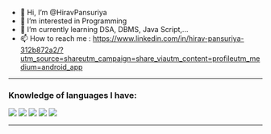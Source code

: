 - 👋 Hi, I’m @HiravPansuriya
- 👀 I’m interested in Programming
- 🌱 I’m currently learning DSA, DBMS, Java Script,...
- 📫 How to reach me : https://www.linkedin.com/in/hirav-pansuriya-312b872a2/?utm_source=shareutm_campaign=share_viautm_content=profileutm_medium=android_app

---

### Knowledge of languages I have:

<p>
  <img src="https://img.shields.io/badge/C-00599C?style=for-the-badge&logo=cplusplus&logoColor=white" />
  <img src="https://img.shields.io/badge/C++-00599C?style=for-the-badge&logo=cplusplus&logoColor=white" />
  <img src="https://img.shields.io/badge/PHP-00C4CC?style=for-the-badge&logo=canva&logoColor=white" />
  <img src="https://img.shields.io/badge/JavaScript-F7DF1E?style=for-the-badge&logo=javascript&logoColor=black" />
<!--   <img src="https://img.shields.io/badge/HTML-E34F26?style=for-the-badge&logo=html5&logoColor=white" /> -->
<!--   <img src="https://img.shields.io/badge/CSS-1572B6?style=for-the-badge&logo=css3&logoColor=white" /> -->
  <img src="https://img.shields.io/badge/Python-3776AB?style=for-the-badge&logo=python&logoColor=white" />
</p>

---
